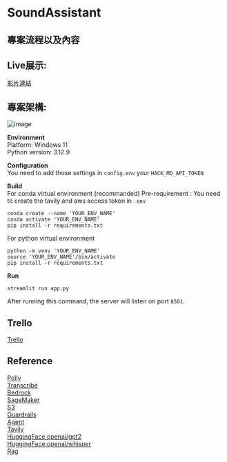 # SoundAssistant

## 專案流程以及內容


## Live展示:
[影片連結](url)

## 專案架構: 
![image](url)

**Environment**<br>
Platform: Windows 11<br>
Python version: 3.12.9<br>

**Configuration**<br>
You need to add those settings in `config.env` your `HACK_MD_API_TOKEN`

**Build**<br>
For conda virtual environment (recommanded)
Pre-requirement : You need to create the tavily and aws access token in `.env`
```
conda create --name 'YOUR_ENV_NAME'
conda activate 'YOUR_ENV_NAME'
pip install -r requirements.txt
```
For python virtual environment
```
python -m venv 'YOUR_ENV_NAME'
source 'YOUR_ENV_NAME'/bin/activate
pip install -r requirements.txt
```
**Run**<br>
```
streamlit run app.py
```
After running this command, the server will listen on port `8501`.

## Trello
[Trello](https://trello.com/b/jRL2x0qk/aws)<br>

## Reference
[Polly](https://docs.aws.amazon.com/zh_tw/polly/latest/dg/bilingual-voices.html)<br>
[Transcribe](https://aws.amazon.com/tw/transcribe/)<br>
[Bedrock](https://aws.amazon.com/tw/bedrock/)<br>
[SageMaker](https://aws.amazon.com/tw/sagemaker/?trk=346c6f6e-fbca-42ed-9c22-666d71fff455&sc_channel=ps&ef_id=Cj0KCQjw5azABhD1ARIsAA0WFUEEG-O19kXLlC5LPJF0j3GZio8sp_XLW_QCTnrX72gvM3M-I1-CkYkaAn4WEALw_wcB:G:s&s_kwcid=AL!4422!3!639434067723!e!!g!!sagemaker!19155106685!149379722812&gbraid=0AAAAADjHtp-truM88nQvxnWFP4QDEYGTo&gclid=Cj0KCQjw5azABhD1ARIsAA0WFUEEG-O19kXLlC5LPJF0j3GZio8sp_XLW_QCTnrX72gvM3M-I1-CkYkaAn4WEALw_wcB)<br>
[S3](https://aws.amazon.com/tw/pm/serv-s3/?trk=d171c0b1-a233-43fd-a766-4ffdfd6f6398&sc_channel=ps&ef_id=Cj0KCQjw5azABhD1ARIsAA0WFUED7GcKQ9JFMAlm1mJcYlpzkHsPvFUkVTcDlE3k3ctdUvbX-RFnPYcaArLqEALw_wcB:G:s&s_kwcid=AL!4422!3!595905315986!e!!g!!s3!17115100962!136234441636&gbraid=0AAAAADjHtp-GBZEzo9SJ_FE9SCCBYzC2r&gclid=Cj0KCQjw5azABhD1ARIsAA0WFUED7GcKQ9JFMAlm1mJcYlpzkHsPvFUkVTcDlE3k3ctdUvbX-RFnPYcaArLqEALw_wcB)<br>
[Guardrails](https://docs.aws.amazon.com/zh_tw/bedrock/latest/userguide/guardrails-how.html)<br>
[Agent](https://aws.amazon.com/tw/bedrock/agents/)<br>
[Tavily](https://tavily.com/)<br>
[HuggingFace openai/gpt2](https://huggingface.co/openai-community/gpt2)<br>
[HuggingFace openai/whisper](https://huggingface.co/openai/whisper-large)<br>
[Rag](https://cloud.google.com/use-cases/retrieval-augmented-generation?hl=zh-TW)<br>